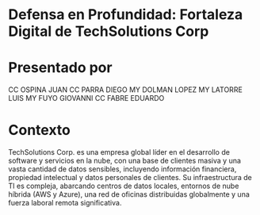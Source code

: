 # Defensa en Profundidad: Fortaleza Digital de TechSolutions Corp #

# Presentado por #
  CC OSPINA JUAN
  CC PARRA DIEGO
  MY DOLMAN LOPEZ
  MY LATORRE LUIS
  MY FUYO GIOVANNI
  CC FABRE EDUARDO


# Contexto #
TechSolutions Corp. es una empresa global líder en el desarrollo de software y servicios en la nube, con una base de clientes masiva y una vasta cantidad de datos sensibles, incluyendo información financiera, propiedad intelectual y datos personales de clientes. Su infraestructura de TI es compleja, abarcando centros de datos locales, entornos de nube híbrida (AWS y Azure), una red de oficinas distribuidas globalmente y una fuerza laboral remota significativa.

